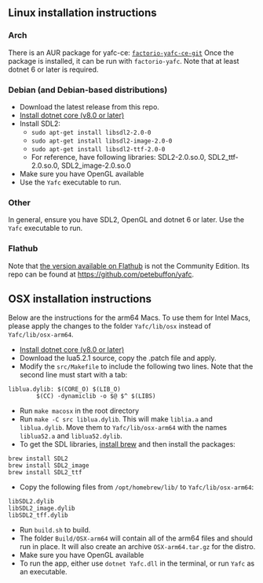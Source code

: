 ## Linux installation instructions

### Arch 
There is an AUR package for yafc-ce: [`factorio-yafc-ce-git`](https://aur.archlinux.org/packages/factorio-yafc-ce-git) 
Once the package is installed, it can be run with `factorio-yafc`. Note that at least dotnet 6 or later is required.

### Debian (and Debian-based distributions)
- Download the latest release from this repo.
- [Install dotnet core (v8.0 or later)](https://learn.microsoft.com/en-us/dotnet/core/install/linux-debian)
- Install SDL2:
  - `sudo apt-get install libsdl2-2.0-0`
  - `sudo apt-get install libsdl2-image-2.0-0`
  - `sudo apt-get install libsdl2-ttf-2.0-0`
  - For reference, have following libraries: SDL2-2.0.so.0, SDL2_ttf-2.0.so.0, SDL2_image-2.0.so.0
- Make sure you have OpenGL available
- Use the `Yafc` executable to run.

### Other
In general, ensure you have SDL2, OpenGL and dotnet 6 or later. Use the `Yafc` executable to run.

### Flathub
Note that [the version available on Flathub](https://flathub.org/apps/details/com.github.petebuffon.yafc) is not the Community Edition. Its repo can be found at https://github.com/petebuffon/yafc. 

## OSX installation instructions
Below are the instructions for the arm64 Macs. To use them for Intel Macs, please apply the changes to the folder `Yafc/lib/osx` instead of `Yafc/lib/osx-arm64`.
- [Install dotnet core (v8.0 or later)](https://dotnet.microsoft.com/download)
- Download the lua5.2.1 source, copy the .patch file and apply.
- Modify the `src/Makefile` to include the following two lines. Note that the second line must start with a tab:
```
liblua.dylib: $(CORE_O) $(LIB_O)
        $(CC) -dynamiclib -o $@ $^ $(LIBS)
```
- Run `make macosx` in the root directory
- Run `make -C src liblua.dylib`. This will make `liblia.a` and `liblua.dylib`.  Move them to `Yafc/lib/osx-arm64` with the names `liblua52.a` and `liblua52.dylib`.
- To get the SDL libraries, [install brew](https://brew.sh/) and then install the packages:
```
brew install SDL2
brew install SDL2_image
brew install SDL2_ttf
```
- Copy the following files from `/opt/homebrew/lib/` to `Yafc/lib/osx-arm64`:
```
libSDL2.dylib
libSDL2_image.dylib
libSDL2_tff.dylib
```
- Run `build.sh` to build.
- The folder `Build/OSX-arm64` will contain all of the arm64 files and should run in place. It will also create an archive `OSX-arm64.tar.gz` for the distro.
- Make sure you have OpenGL available
- To run the app, either use `dotnet Yafc.dll` in the terminal, or run `Yafc` as an executable.